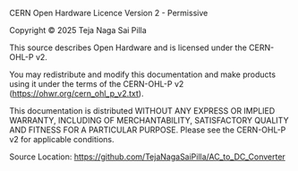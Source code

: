 CERN Open Hardware Licence Version 2 - Permissive

Copyright © 2025 Teja Naga Sai Pilla

This source describes Open Hardware and is licensed under the CERN-OHL-P v2.

You may redistribute and modify this documentation and make products using it
under the terms of the CERN-OHL-P v2 (https://ohwr.org/cern_ohl_p_v2.txt).

This documentation is distributed WITHOUT ANY EXPRESS OR IMPLIED WARRANTY,
INCLUDING OF MERCHANTABILITY, SATISFACTORY QUALITY AND FITNESS FOR A
PARTICULAR PURPOSE. Please see the CERN-OHL-P v2 for applicable conditions.

Source Location: https://github.com/TejaNagaSaiPilla/AC_to_DC_Converter
